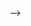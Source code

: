 <!-- # SignUp and SignIn Project

## Hosted Link

[Click here to view the project](https://kodekalp-assignment.netlify.app/)

## Login Page

![Login Page](/Frontend/src/assets/Screenshot%202024-09-20%20133616.png)

## Registration Page

![Registration Page](/Frontend/src/assets/Screenshot%202024-09-20%20133625.png)

## Features

- **User Registration:** Sign up for a new account using email, mobileNumber,userName,fist & lastName and password.
- **Email Confirmation:** After registration, users receive a confirmation email through an SMTP server.
- **Secure SignIn:** Log in to the system using your registered email,mobileNumber,userName and password.
- **Token-Based Authentication:** Use JWT to manage user sessions securely.
- **Form Validation:** Ensure valid input during registration and login processes.

## Tech Stack

### Frontend

- **React.js:** For building the user interface.
- **Tailwind CSS:** For styling and responsive design.
- **React Router:** For handling navigation between different pages.

### Backend

- **Node.js:** Server-side runtime environment.
- **Express.js:** Web framework for building the RESTful API.
- **MongoDB:** NoSQL database for storing user information.
- **JWT (JSON Web Tokens):** For user authentication and authorization.
- **Nodemailer:** For sending email confirmation using an SMTP server.
- **Mongoose:** ODM (Object Data Modeling) library for MongoDB and Node.js.

## How to Install and Run on Your Local Machine

### Prerequisites

- **Node.js** (version 14 or higher)
- **npm** or **yarn**
- **MongoDB** (for the database)
- **SMTP server** (for email confirmation)
- **Git** (to clone the repository)

### Installation Steps

1. **Clone the repository:**

   ```bash
   git clone https://github.com/md-ismaeel/kodekalp_assignment.git
   ```

2. **Create a .env file in the root directory and configure the following variables:**

   ```bash
    MONGO_URI=your_mongo_db_uri
    JWT_SECRET=your_jwt_secret
    SMTP_HOST=your_smtp_host
    SMTP_USER=your_smtp_user
    SMTP_PASSWORD=your_smtp_password
   ```

# Author

- Md Ismail --> -->
